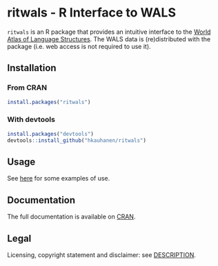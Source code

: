 # ritwals - R Interface to WALS

`ritwals` is an R package that provides an intuitive interface to the [World Atlas of Language Structures](http://wals.info). The WALS data is (re)distributed with the package (i.e. web access is not required to use it).


## Installation

### From CRAN

```r
install.packages("ritwals")
```

### With devtools

```r
install.packages("devtools")
devtools::install_github("hkauhanen/ritwals")
```


## Usage

See [here](http://henr.in/code/ritwals) for some examples of use.

## Documentation

The full documentation is available on [CRAN](FIXME).


## Legal

Licensing, copyright statement and disclaimer: see [DESCRIPTION](https://github.com/hkauhanen/ritwals/blob/master/DESCRIPTION).
